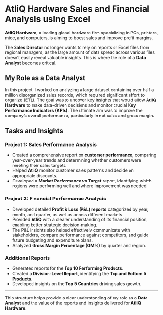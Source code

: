 # AtliQ Hardware Sales and Financial Analysis using Excel

**AtliQ Hardware**, a leading global hardware firm specializing in PCs, printers, mice, and computers, is aiming to boost sales and improve profit margins.

The **Sales Director** no longer wants to rely on reports or Excel files from regional managers, as the large amount of data spread across various files doesn’t easily reveal valuable insights. This is where the role of a **Data Analyst** becomes critical.

## My Role as a Data Analyst

In this project, I worked on analyzing a large dataset containing over half a million disorganized sales records, which required significant effort to organize (ETL). The goal was to uncover key insights that would allow **AtliQ Hardware** to make data-driven decisions and monitor crucial **Key Performance Indicators (KPIs)**. The ultimate aim was to improve the company’s overall performance, particularly in net sales and gross margin.

## Tasks and Insights

### Project 1: Sales Performance Analysis

- Created a comprehensive report on **customer performance**, comparing year-over-year trends and determining whether customers were meeting their sales targets.
- Helped **AtliQ** monitor customer sales patterns and decide on appropriate discounts.
- Developed a **Market Performance vs Target** report, identifying which regions were performing well and where improvement was needed.

### Project 2: Financial Performance Analysis

- Developed detailed **Profit & Loss (P&L) reports** categorized by year, month, and quarter, as well as across different markets.
- Provided **AtliQ** with a clearer understanding of its financial position, enabling better strategic decision-making.
- The P&L insights also helped effectively communicate with stakeholders, compare performance against competitors, and guide future budgeting and expenditure plans.
- Analyzed **Gross Margin Percentage (GM%)** by quarter and region.

### Additional Reports

- Generated reports for the **Top 10 Performing Products**.
- Created a **Division-Level Report**, identifying the **Top and Bottom 5 Products**.
- Developed insights on the **Top 5 Countries** driving sales growth.

---

This structure helps provide a clear understanding of my role as a **Data Analyst** and the value of the reports and insights delivered for **AtliQ Hardware**.


